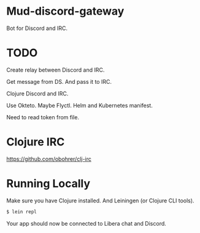 # Mud-discord-gateway

Bot for Discord and IRC.

# TODO

Create relay between Discord and IRC.

Get message from DS.
And pass it to IRC.

Clojure Discord and IRC.

Use Okteto. Maybe Flyctl.
Helm and Kubernetes manifest.

Need to read token from file.

# Clojure IRC
https://github.com/obohrer/clj-irc

# Running Locally

Make sure you have Clojure installed.
And Leiningen (or Clojure CLI tools).

```sh
$ lein repl
```

Your app should now be connected to Libera chat and Discord.

